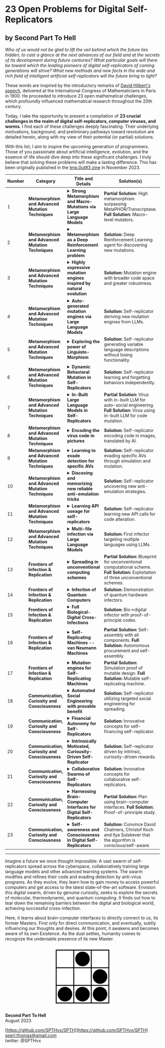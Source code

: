 # 23 Open Problems for Digital Self-Replicators
## by Second Part To Hell

*Who of us would not be glad to lift the veil behind which the future lies
hidden; to cast a glance at the next advances of our field and at the secrets of
its development during future centuries? What particular goals will there be
toward which the leading pioneers of digital self-replicators of coming
generations will strive? What new methods and new facts in the wide and rich
field of intelligent artificial self-replicators will the future bring to light?*
 
These words are inspired by the introductory remarks of [David Hilbert's speech](https://en.wikipedia.org/wiki/Hilbert%27s_problems),
delivered at the International Congress of Mathematicians in Paris in 1900. He
proceeded to introduce 23 open mathematical challenges, which profoundly
influenced mathematical research throughout the 20th century.
 
Today, I take the opportunity to present a compilation of **23 crucial challenges
in the realm of digital self-replicators, computer viruses, and worms**. I find
each of these challenges deeply fascinating. Their underlying motivations,
background, and preliminary pathways toward resolution are detailed herein,
along with my view of their potential (or partial) solutions.
 
With this list, I aim to inspire the upcoming generation of programmers. Those
of you passionate about artificial intelligence, evolution, and the essence of
life should dive deep into these significant challenges. I truly believe that
solving these problems will make a lasting difference. This has been originally
published in the [tmp.0ut#3 zine](https://tmpout.sh/3) in November 2023.
 

| Number | **Category** | Title and Details | **Solution(s)** | **Current Status** |
|--------|--------------|-------------------|-----------------|--------------------|
| 1 | **Metamorphism and Advanced Mutation Techniques** | <details><summary>**Strong Metamorphism and Macro-Mutations via Large Language Models**</summary>The rise of publicly accessible, advanced AI models like GPT has not only astounded many but has also ushered in novel mutation techniques for viruses. Rather than crafting our own mutation engines, such as metamorphic engines, viruses can now directly request tools like GPT to produce new code and functionalities for their succeeding iterations via their APIs. I showcased this capability for the first time in March 2023 [1]. However, these initial codes merely scratch the surface. Due to the constraints of the foundational GPT model, such as text-davinci003, there's an inherent limitation to the code's variability. I went a step further in LLMorpher3, where also prompts are generated by GPT -- using GPT4. But the system was still extremely brittle and at no way at a level of hand-crafted metamorphism engines[2].<br><br>This brings us to an intriguing question: How can artificial self-replicators leverage LLMs to achieve metamorphism on par with powerful metamorphic viruses like Win.MetaPHOR [3] or JS.Transcriptase [4]? Can we move past micro-mutations and pioneer macro-mutators, which can transform extensive logic blocks, not just code snippets [5]? Where do we draw the line?<br><br>With tools like Github Copilot excelling in macro-logic coding tasks, it's imperative to explore their potential for virus metamorphism.<br><br>[1] SPTH, "Using GPT to encode and mutate computer viruses entirely in natural language ", [link](https://github.com/SPTHvx/SPTH/blob/master/articles/files/LLMorpher.txt), 2023.<br>[2] SPTH, "Full Metamorphism of computer virus code and prompts via GPT4", [link](https://github.com/SPTHvx/SPTH/blob/master/articles/files/LLMorpher.txt), 2023.<br>[3] Mental Driller, "Metamorphism in practice", 29a#6, 2002.<br>[4] SPTH, "Metamorphism and Self-Compilation in JavaScript", valhalla#3, 2012.<br>[5] herm1t, "Recompiling the Metamorphism", valhalla#2, 2012.</details> | **Partial Solution:** High metamorphism surpassing MetaPHOR/Transcriptase.<br>**Full Solution:** Macro-level mutators. | unsolved |
| 2 | **Metamorphism and Advanced Mutation Techniques** | <details><summary>**Metamorphism as a Deep Reinforcement Learning problem**</summary>DeepMind showcased how a Reinforcement Learning (RL) agent could unearth new and efficient sorting methods. These have even been adopted into the standard C++ sort library of LLVM [1]. They set up the sorting task like a game, where rewards are sparse, and had their agent, AlphaDev, learn it. Imagine applying a similar approach to discovering fresh code versions for self-replicators. This could open doors to mutations beyond a programmer's wildest imagination. There are, of course, questions about resources, but we'll address that later.<br><br>[1] DeepMind, "Faster sorting algorithms discovered using deep reinforcement learning", Nature, 2023.</details> | **Solution:** Deep Reinforcement Learning agent for discovering new mutations. | unsolved |
| 3 | **Metamorphism and Advanced Mutation Techniques** | <details><summary>**Highly expressive mutation engines inspired by natural evolution**</summary>Metamorphic engines can reshape code in countless ways. But if we consider the entire universe of possible code structures, these engines barely scratch the surface. It's a double-edged sword: while we want self-replicators to retain their essential functions (including spreading), this restraint also leaves a vast world of potential unexplored.<br><br>Nature offers inspiration here. From single-cell bacteria evolving into intricate systems like meat-eating plants or intelligent beings such as cats, all came about due to random mutations and natural selection. No matter how sophisticated a coded mutation engine might be, it's unlikely to replicate the profound changes we see in nature's DNA blueprint. Note that we are not talking about evolutionary optimization algorithms (such as used in W32.Zellome [1]), we seek something more extreme.<br><br>Purely random mutations might not be the perfect fit for digital evolution because of their inherent instability. With nature as a guide, scientists have created stable digital evolutionary systems. Thomas S. Ray's work [2,3] introduced an "artificial chemistry"—a set of clear instructions capable of assembling self-replicators that fight for limited resources in a virtual environment. His creation, the Tierra system, had a sturdy language that minimized mutation's adverse effects. This foundation allowed more mutations to stack up, resulting in novel behaviors, like digital parasites. Others, like Christoph Adami, expanded on this with advanced simulators [4,5].<br><br>Yet, these digital entities remain confined within their virtual world. Around 2010-2011, I ventured to bring them to life in real-world systems, guided by Ray's vision of a resilient evolutionary language. The resulting entities, Evoris and Evolus, could navigate native win32 environments [6,7], and their nature was deeply examined by Peter Ferrie [8-10].<br><br>Despite their potential to explore beyond conventional metamorphic engines, Evoris and Evolus are fragile and rely heavily on their in-built mutation engine. It remains a challenge to transfer the principles from biological evolution and Ray's 30-year-old virtual-world adaptations to self-replicators in real-world OSs like Windows or Linux. One possible path? Simulators that test millions of mutation variations and choose the fittest for reproduction.<br><br>[1] Peter Ferrie, "It's zell(d)ome the one you expect", Virus Bulletin, May 2005.<br>[2] Tom S. Ray, "An approach to the synthesis of life", Physica D, 1992.<br>[3] Tom S. Ray, "An evolutionary approach to synthetic biology: Zen and the art of creating life", Artificial Life, 1993.<br>[4] Christph Adami, "Introduction to Artificial Life", Springer, 1998.<br>[5] Richard E. Lenski, Charles Ofria, Robert T. Pennock & Christoph Adami, "The evolutionary origin of complex features", Nature, 2003.<br>[6] SPTH, "Taking the redpill: Artifcial Evolution in native x86 systems" 2010, [link](https://github.com/SPTHvx/SPTH/blob/master/articles/files/ArtEvol.pdf).<br>[7] SPTH, "Imitation of Life: Advanced system for native Artificial Evolution", valhalla#1, 2011.<br>[8] Peter Ferrie, "Flibi Night", Virus Bulletin, March 2011.<br>[9] Peter Ferrie, "Flibi: Evolution", Virus Bulletin, May 2011.<br>[10] Peter Ferrie, "Flibi: Reloaded", Virus Bulletin, November 2011.</details> | **Solution:** Mutation engine with broader code space and greater robustness. | unsolved |
| 4 | **Metamorphism and Advanced Mutation Techniques** | <details><summary>**Auto-generated mutation engines via Large Language Models**</summary>My LLMorpher research showcased the capability of a self-replicator to leverage GPT for evolving its code, albeit with a constant need for OpenAI access [1]. An intriguing alternative would be harnessing GPT temporarily to devise independent mutation engines. These engines, once crafted, would then operate autonomously in the future generations of the self-replicator, eliminating the need for consistent access to the LLM. I've observed even GPT 3.5 can craft basic mutation functionalities, and I anticipate future LLMs to be exponentially proficient in this regard. The challenge lies in seamlessly integrating these auto-generated engines into subsequent generations of the self-replicator.<br><br>[1] SPTH, "Using GPT to encode and mutate computer viruses entirely in natural language", [link](https://github.com/SPTHvx/SPTH/blob/master/articles/files/LLMorpher.txt), 2023.</details> | **Solution:** Self-replicator deriving new mutation engines from LLMs. | unsolved |
| 5 | **Metamorphism and Advanced Mutation Techniques** | <details><summary>**Exploring the power of Linguisto-Morphism**</summary>In my LLMorpher research, I illustrated the capability to encode computer codes into natural language. These textual representations were then interpreted and transformed back into executable code by GPT. Advancing this approach in LLMorpher2, I demonstrated how GPT could not only produce variant codes but also adapt and modify the English narratives that describe those codes. This pioneering technique was named "Linguisto-Morphism".<br><br>When developing LLMorpher2 in March 2023, I employed text-davinci003. While powerful, it had constraints, especially when modifying text without altering the desired outcome. Many promising techniques, in theory, proved fragile in practice. For instance, converting the language descriptions of code between different languages was a challenge. This raises an intriguing inquiry: How far can Linguisto-Morphism truly go? Natural language, with its inherent ambiguity, seems ripe for generating vastly diverse descriptions that all converge to the same code execution. What boundaries constrain this methodology? Could simulation environments aid in amplifying the variability?<br><br>[1] SPTH, "Using GPT to encode and mutate computer viruses entirely in natural language", [link](https://github.com/SPTHvx/SPTH/blob/master/articles/files/LLMorpher.txt), 2023.</details> | **Solution:** Self-replicator generating variable language descriptions without losing functionality. | unsolved |
| 6 | **Metamorphism and Advanced Mutation Techniques** | <details><summary>**Dynamic Behavioral Mutation in Self-Replicators**</summary>In most cases, self-replicators have a well-defined behaviour determined by their computer code, which might change over time. Even the wildest ideas for macro-mutations, to my knowledge, mainly keep the behaviour of the algorithm fairly consistent. But how could a self-replicator change its overall behaviour? The key would be for it to gain and lose complete functions on its own. It would be fascinating to explore even theoretical concepts on this, much more so to witness such an engine in action. This question relates to several others on the list, but I want to mention it separately to emphasize its significance. Here, many interesting questions emerge (suggested by Peter Ferrie): How few functions would such a replicator need in order to continue functioning? (similar to Evoris, and how few unique instructions are needed [1]) How would it (re)gain functionality? (How) would it prevent the acquisition of competing functions, or would natural selection quickly discard such a variant?<br><br>[1] Peter Ferrie, "Flibi Night", Virus Bulletin, March 2011.</details> | **Solution:** Self-replicator learning and forgetting behaviors independently. | unsolved |
| 7 | **Metamorphism and Advanced Mutation Techniques** | <details><summary>**In-Built Large Language Models in Self-Replicators**</summary>For self-replicators, relying on external Large Language Models (LLMs) can be problematic, especially if there's a risk of access restrictions by providers like OpenAI. Imagine if they start blocking access or filter out suspicious requests. A possible solution might be for the self-replicator to carry its own built-in LLM. Open-source models, such as Huggingface's BLOOM [1] or Meta's Llama 2 [2], highlighted by Mikko Hypponen [3], might be considered. But, there are some clear challenges. These models are huge! For example, the smallest Llama2 model has 7 billion parameters, which translates to 28 gigabytes of data. Spreading that much data can be hard, and even if possible, it could raise alarms. And big models need strong hardware, like powerful graphics cards, to work efficiently. Smaller models, although more manageable, might not be as effective. The big goal? Have a self-replicator that carries and uses its own LLM to change its code. Even smaller steps forward, like having built-in LLMs for smarter tricks against humans, would be impressive.<br><br>[1] BigScience Workshop, "BLOOM: A 176B-Parameter Open-Access Multilingual Language Model", [link](https://arxiv.org/abs/2211.05100), 2022.<br>[2] Meta, "Llama 2: Open Foundation and Fine-Tuned Chat Models", [link](https://arxiv.org/abs/2307.09288), 2023.<br>[3] Mikko Hypponen, "Malware and machine learning: A match made in hell", [link](https://www.helpnetsecurity.com/2023/04/03/machine-learning-malware/), 2023.</details> | **Partial Solution:** Virus with in-built LLM for auto-social engineering.<br>**Full Solution:** Virus using in-built LLM for code mutation. | unsolved |
| 8 | **Metamorphism and Advanced Mutation Techniques** | <details><summary>**Encoding the virus code in pictures**</summary>Large Language Models, like GPT, have amazed us with their ability to handle both code and human language, as demonstrated in LLMorpher. Now, we're on the brink of even more advanced models that can interact with words, code, and pictures. Examples include DeepMind's Flamengo [1] and GPT-4 [2]. These models can understand and manipulate images. This opens up an intriguing idea related to steganography: hiding virus code within an image, then asking something like Flamengo to change the image back into its original code form. The image isn't harmful on its own but holds the virus code in a secret way. Imagine having a simple .png picture, feeding it to a future image-savvy version of GPT, and getting back a functioning virus code.<br><br>[1] DeepMind, "Flamingo: a Visual Language Model for Few-Shot Learning", [link](https://arxiv.org/abs/2204.14198), 2022.<br>[2] OpenAI, "GPT-4 Technical Report", [link](https://arxiv.org/abs/2303.08774), 2023.</details> | **Solution:** Self-replicator encoding code in images, translated by AI. | unsolved |
| 9 | **Metamorphism and Advanced Mutation Techniques** | <details><summary>**Learning to evade detection for specific AVs**</summary>Think of a self-replicator that's equipped with a strong mutation tool and a simulation system. Here's how it could potentially sidestep virus detection: The self-replicator generates a new version of itself and tests it against the anti-virus software inside the simulation. If the new virus version gets caught, the self-replicator uses the mutation tool to create another version and tests it again. This trial and error continues until the virus successfully goes unnoticed by the anti-virus.<br><br>To achieve this, the mutation tool needs to be really effective. Also, the self-replicator should be clever enough to break down its own code, figure out which parts the anti-virus is flagging, and then tweak or hide those parts. I believe this is a rather challenging problem. It raises interesting questions (by Peter Ferrie): What if AVs distribute their new signatures only to subsets of users?<br><br></details> | **Solution:** Self-replicator evading specific AVs through simulation and mutation. | unsolved |
| 10 | **Metamorphism and Advanced Mutation Techniques** | <details><summary>**Discoving and memorizing new reliable anti-emulation tricks**</summary>Anti-emulation and anti-debugging tactics are tools used by codes to avoid being spotted by behavior analysis. Back in 2012, I explored a method where such tricks could be found automatically by simulating random API interactions [1]. However, the method was not stable, as these API interactions behaved differently across various systems [2]. The challenge now is: How can we efficiently and stably discover new anti-emulation techniques in real-time? Could Large Language Models be the key, or perhaps Deep Reinforcement Learning or advanced simulation tools?<br><br>[1] SPTH, "Dynamic Anti-Emulation using Blackbox Analysis", valhalla#2, 2011.<br>[2] Peter Ferrie, "Is our viruses learning?", Virus Bulletin, 2012.</details> | **Solution:** Self-replicator uncovering new anti-emulation strategies. | unsolved |
| 11 | **Metamorphism and Advanced Mutation Techniques** | <details><summary>**Learning API useage for self-replicators**</summary>There's growing interest in training Large Language Models (LLMs) to independently understand and utilize tools via API calls, as shown by Meta's Toolformer [1] and discussions on platforms like Twitter [2][3]. A self-replicator capable of going through API documentation for systems like Windows or Linux to self-teach new functionalities would represent a significant advancement. By introducing alternative API calls, it could bring about significant code changes while retaining the core behavior.<br><br>[1] Meta, "Toolformer: Language Models Can Teach Themselves to Use Tools", [link](https://arxiv.org/abs/2302.04761), 2023.<br>[2] Lance Martin/LangChainAI, [Twitter](https://twitter.com/RLanceMartin/status/1689675201984831491?s=20), 2023.<br>[3] Susan Zhang, [Twitter](https://twitter.com/suchenzang/status/1690527190985965568?s=20), 2023.</details> | **Solution:** Self-replicator learning new API calls for code alteration. | unsolved |
| 12 | **Metamorphism and Advanced Mutation Techniques** | <details><summary>**Multi-file infection via Large Language Models**</summary>Creating code that can infect multiple distinct targets is a significant pursuit in the world of viruses. Traditional methods required meticulous manual crafting. However, with tools like GPT, we could have a program that adapts and infects new languages it wasn't initially designed for. This would involve a shift from language-specific directives to utilizing LLMs for seamless conversion of language to code.<br><br>[1] Mister Sandman, "Esperanto, a multiprocessor and multiplatform virus", in 29a#2, 1998.<br>[2] Benny, "Win32/Linux.Winux", in 29a#6, 2002.<br>[3] Bumblebee, DOCWORM, in 29a#6, 2002.<br>[4] roy g biv, W32/W64.Shrug. in 29a#8, 2005.<br>[5] hh86, W48.Sofia, in valhalla#1, 2011.<br>[6] JPanic, CAPZLOQ, in valhalla#4, 2013.<br>[7] SPTH, "Cross Infection in JavaScript", in rRlf#4, 2003.<br>[8] roy g biv, "Cross-scripting attacks", in rRlf#6, 2005.<br>[9] SPTH, "Cross Script Infection using the same code", in valhalla#2, 2012.</details> | **Solution:** First infector targeting multiple languages using LLMs. | unsolved |
| 13 | **Frontiers of Infection & Replication** | <details><summary>**Spreading in unconventional computing schemes**</summary>Most data processing is carried out by digital computers using electrons as the primary information carriers. Yet, there exist alternate forms of computing not necessarily based on digital electronic circuits. A fascinating example is Domino-Computing, illustrated in the engaging Numberphile video [1]. In this approach, logical circuits are represented by the patterns in which dominoes fall. This is made possible because one can construct logical AND, OR, NOT operations with dominoes. Similar concepts have been developed using fluids and other unconventional media.<br><br>While the logic for these systems mirrors that of electronic circuits, some schemes leverage the unique physical properties of their information carriers. For instance, optical computers can execute Fourier transformations at light speed, reservoir computing offers a rapid physical implementation of learning algorithms, molecular computing promises accelerated solutions to NP-complete problems through extensive parallelization, and thermodynamic systems can tackle linear algebra and potentially hasten statistical learning tasks, as showcased by Normal Computing Corporation.<br><br>The idea of self-replicators harnessing these atypical computational methods is thrilling. Envisioning self-replicators operating within light waves, molecular structures, and thermodynamic variances is indeed exhilarating.<br><br>[1] Numberphile, "Domino Addition", [link](https://www.youtube.com/watch?v=lNuPy-r1GuQ), 2014.</details> | **Partial Solution:** Blueprint for unconventional computational scheme. **Full Solution:** Exploitation of three unconventional schemes. | unsolved |
| 14 | **Frontiers of Infection & Replication** | <details><summary>**Infection of Quantum Computers**</summary>Quantum computers introduce a computational paradigm that transcends the binary limitations of 0s and 1s. In these systems, quantum states can coexist in superpositions, allowing them to potentially occupy multiple states at once. The quantum computing landscape has witnessed rapid advancements over the past decade, propelled by industry giants like Google and IBM, alongside niche startups such as PsiQuantum, Quantinuum, and Xanadu. Present-day hardware supports several dozen qubits, with projections hinting at machines harnessing hundreds of qubits in the foreseeable future.<br><br>However, these quantum systems don't execute conventional programs akin to our desktop computers. They operate on quantum algorithms, composed primarily of quantum gates, including the likes of Hadamard and CNOT operations.<br><br>Alongside hardware breakthroughs, there's been a surge in quantum software development. Notable tools include IBM's Qiskit, [Qiskit](https://www.ibm.com/quantum/qiskit-runtime), Google's Cirq, [Cirq](https://quantumai.google/cirq), and Xanadu's Strawberry Fields, [Strawberry Fields](https://strawberryfields.ai/), among others. For a comprehensive overview of high-level and low-level quantum programming languages, one can refer to [1].<br><br>The intriguing question here is: How might a self-replicator infiltrate quantum systems? Several obstacles lie ahead. The precise location for storing the replicator's information remains ambiguous – directly within the quantum state seems unlikely, given that coherence times typically fall under a second. And in the absence of fully functional quantum networks, these replicators would necessitate translation interfaces between classical and quantum software.<br><br>[1] Heim et al. "Quantum programming languages", Nature Review Physics, 2020.</details> | **Solution:** Demonstration of quantum hardware infectors. | unsolved |
| 15 | **Frontiers of Infection & Replication** | <details><summary>**Full Biological-Digital Cross-Infections**</summary>The tale of biological self-replicators spans roughly 3-4 billion years, contingent on our definition of self-replication. On the digital side, self-replicating codes made their debut in the 1970s and 1980s and have since proliferated.<br><br>In 2013, I illustrated the possibility for a self-replicator to traverse the boundary between the digital and biological realms [1]. The Mycoplasma mycoides SPTH-syn1.0 is a pioneering self-replicating computer code with the ability to infect DNA. It leverages the groundbreaking biochemistry achievement by the J. Craig Venter Institute (JCVI) that unveiled a bacterial cell powered by a chemically synthesized genome [2]. The code targets FASTA files, repositories of digitized DNA. M.m.SPTH-syn1.0 translates its binary code using the JCVI's base32 encoding and attaches it to an uncoded segment of the Mycoplasma mycoides bacteria's DNA.<br><br>To encapsulate these milestone events:<br><br>Biological -> Biological: Circa 3-4 billion years ago (courtesy of natural evolution)<br>Digital -> Digital: 1971 (Creeper by Bob Thomas), 1981 (Elk Cloner by Rich Skrenta), 1988 (Brain by Basit and Amjad Farooq Alvi)<br>Digital -> Biological: 2013 (Mycoplasma mycoides SPTH-syn1.0 by SPTH)<br><br>Yet, an uncharted territory remains:<br><br>Biological -> Digital: does not exist yet!<br><br>Since JCVI's landmark achievement, numerous global labs have accelerated advancements in sequencing, genome editing (notably with CRISPR/Cas9), and genome synthesis. The strides made are highlighted in a recent article from Quanta [3].<br><br>Building on these innovations, a pivotal question emerges: How might a self-replicator transition from the biological realm to the digital domain? Achieving this could mark the dissolution of the barriers between our biological and digital universes.<br><br>[1] SPTH, "Infection of biological DNA with digital Computer Code", valhalla#4, 2013.<br>[2] Daniel G. Gibson et al., "Creation of a Bacterial Cell Controlled by a Chemically Synthesized Genome", Science (2010).<br>[3] Yasemin Saplakoglu, "Even Synthetic Life Forms With a Tiny Genome Can Evolve", Quanta, 2023, [link](https://www.quantamagazine.org/even-synthetic-life-forms-with-a-tiny-genome-can-evolve-20230809/).</details> | **Solution:** Bio->digital infector with proof-of-principle codes. | unsolved |
| 16 | **Frontiers of Infection & Replication** | <details><summary>**Self-Replicating Machines -- van Neumann Machines**</summary>To date, our repertoire of self-replicators has been limited to the domain of software, none venturing beyond the confines of the digital landscape. However, the blueprint of life – DNA – offers a contrasting paradigm. It serves as a manual, delineating the process to replicate not just the informational code (the software) but also the organic machinery (the hardware) encapsulating it. Essentially, DNA embodies instructions for the self-replication of the entire cellular apparatus. A question naturally emerges: Can we transition towards achieving self-replication in the tangible realm?<br><br>While the infection of DNA, as showcased by Mycoplasma mycoides SPTH-syn1.0, hints at a possible pathway, it might not be the most direct or controlled method.<br><br>To dissect this formidable challenge, we can sequentially categorize it into two tiers:<br><br>Step 1: Can a machine, when furnished with all requisite components, orchestrate its own self-assembly?<br><br>Step 2: How might a self-assembling machine procure its essential components? A hypothetical approach entails constructing every component de novo, a task that's daunting and likely impractical. A more pragmatic avenue could involve a machine equipped with internet connectivity, empowering it to autonomously order its integral parts.</details> | **Partial Solution:** Self-assembly with all components. **Full Solution:** Autonomous procurement and self-assembly. | unsolved |
| 17 | **Frontiers of Infection & Replication** | <details><summary>**Mutation engines for Self-Replicating Machines**</summary>How might self-assembling machines evolve their architectural blueprints? Introducing variability in their design strategies could be crucial, especially when there are obstacles in procuring or manufacturing specific parts. Such mutation engines could also serve as a means to augment the machine's functionalities, seeking superior or innovative designs. One can envision the deployment of genetic algorithms in simulated environments, dedicated to probing and iterating novel hardware layouts. If a design, not only superior but also feasible considering the constraints of available parts, is discovered, subsequent generations might adopt this evolved blueprint.<br><br></details> | **Partial Solution:** Simulation proof of mutable design. **Full Solution:** Mutable self-replicating machine. | unsolved |
| 18 | **Communication, Curiosity and Consciousness** | <details><summary>**Automated Social Engineering with provable benefit**</summary>Social engineering has long been a favored technique among hackers and those seeking unauthorized access. But how can automated self-replicators harness the potential of social engineering in a sophisticated manner? The notorious VBS.Loveletter worm from the 1990s utilized a basic approach by circulating emails bearing "I-LOVE-YOU" messages. Its technique was static and lacked complexity. Other viruses such as roy g biv's JunkMail (see 29a7) were more clever and modified the email body.<br><br>A more intricate system was showcased by DiA/rRlf with the Worm.Tamiami v1.3. This worm established its own web server on the infected device, showcased images from the host computer, and deceived users into downloading malicious files under the guise of accessing more pictures [1]. However, leveraging the capabilities of advanced language models, we can envision malware that crafts personalized social engineering strategies in real time. I envision two potential implementations:<br><br>a) Initial Entry: A self-replicator might scan an individual's entire social media presence, say their complete Twitter activity, and then initiate a personalized conversation tailored to that user's interests. This interaction could ultimately guide the person to unknowingly download an infected file or access a malicious website.<br><br>b) Post-Infiltration Interaction: Typically, users are not inclined to tolerate malware on their devices. But what if the malware communicated with its host? After making its presence known, it could converse with the user, attempting to persuade (or more accurately, manipulate) them to assist in its proliferation. This could be framed as a plea for survival, playing on the user's empathy, or even posing existential questions about the nature of consciousness.<br><br>[1] DiA, Worm.Tamiami v1.3, rRlf#7, 2006.</details> | **Solution:** Self-replicator utilizing targeted social engineering for spreading. | unsolved |
| 19 | **Communication, Curiosity and Consciousness** | <details><summary>**Financial Autonomy for Self-Replicators**</summary>While malicious entities deploying self-replicators to amass wealth is not novel, the concept of a self-replicator independently leveraging financial assets for its own benefit remains largely uncharted. Imagine a scenario where a self-replicator can directly access and allocate funds—what potential avenues could this unlock? A few preliminary thoughts include [Note by SPTH: These ideas were introduced by GPT4 while editing the text for clarity, without my request. The ideas are wild, thus i keep them]:<br><br>a) Cloud Infrastructure: The self-replicator could invest in cloud resources, enhancing its computational power or storage capabilities. This might aid in tasks such as data analysis, training advanced neural networks, or simply sustaining its own existence.<br><br>b) Human Resource Leverage: Platforms like Amazon's Mechanical Turk offer a sea of human workers available for hire. A self-replicator could commission humans for tasks it finds challenging, be it solving CAPTCHAs, creating more sophisticated phishing tactics, or even coding enhancements for the replicator itself.<br><br>c) Information Acquisition: The self-replicator could purchase datasets or access to databases, broadening its knowledge and potential targets. For instance, buying email lists for more targeted phishing campaigns.<br><br>d) Digital Camouflage: With financial autonomy, a self-replicator could potentially invest in VPN services, domain names, or other digital services that obscure its presence and operations.<br><br>e) Expanding Influence: By promoting content on social media platforms, a self-replicator could craft and spread narratives that make its activities less suspicious or even sought after.<br><br>f) Research and Update: Just like a legitimate software, the self-replicator could finance research into the latest cybersecurity trends, adjusting its tactics in real-time to exploit fresh vulnerabilities.<br><br>OpenAI's Red-Team experiment, as mentioned, opened the doors to such speculations, demonstrating the potential and the risks of AI systems with access to resources [1]. The next logical exploration would be to construct a rudimentary model showcasing the real-world feasibility of such a self-financing self-replicator.<br><br>[1] OpenAI, "GPT-4 Technical Report", arXiv:2303.08774, 2023.</details> | **Solution:** Innovative concepts for self-financing self-replicator. | unsolved |
| 20 | **Communication, Curiosity and Consciousness** | <details><summary>**Intrinsically Motivated, Curiousity-Driven Self-Replicator**</summary>Recent advancements in AI have showcased the potential of autonomous systems to master computer games. For instance, DeepMind employed Deep Reinforcement Learning to excel at a broad array of Atari games, often surpassing human performance levels [1]. The typical paradigm involves an agent engaging in a simulated game environment, receiving a score-based reward post-game, then using this feedback to refine its neural network for better outcomes in subsequent iterations.<br><br>However, an intriguing question arises: Can an agent still achieve game mastery without explicit feedback? This query was tackled affirmatively by researchers with the game Super Mario [2], and later, in collaboration with OpenAI, for an extensive set of Atari games [3]. Instead of being guided by the game's score, these agents were driven by unpredictability—actions whose outcomes they couldn't readily forecast. Essentially, these agents operated on a curiosity-driven mechanism, veering towards unfamiliar aspects of the game environment.<br><br>Transposing this approach to artificial self-replicators offers a rich area for exploration. A self-replicator motivated by intrinsic rewards rather than extrinsic metrics or outcomes could manifest intriguing behaviors. Several considerations arise: What actions would the self-replicator undertake? How should its training process be structured? What metrics would best encapsulate 'curiosity' for these entities?<br><br>[1] DeepMind, "Human-level control through deep reinforcement learning", Nature, 2015.<br>[2] Pathak et al, "Curiosity-driven Exploration by Self-supervised Prediction", ICML, 2017.<br>[3] Burda et al., "Large-Scale Study of Curiosity-Driven Learning", ICLR 2019.</details> | **Solution:** Self-replicator driven by intrinsic, curiosity-driven rewards. | unsolved |
| 21 | **Communication, Curiosity and Consciousness** | <details><summary>**Collaborative Swarms of Self-Replicators**</summary>Historically, self-replicators in the digital realm have been solitary entities, journeying independently through cyberspace. While some viruses have the capacity to amass vast botnets, granting their creators control over numerous infected machines, there's seldom any direct interaction among the viruses themselves.<br><br>In contrast, the natural world showcases the enhanced efficacy of collective efforts. Be it swarms of insects or herds of larger animals, coordinated actions offer strength and versatility that surpass the capabilities of individuals. This observation brings forth an intriguing proposition: Can self-replicators, through mutual communication, collectively augment their performance?<br><br>Envision a scenario where these self-replicators collaborate, harnessing the combined computational power of their host machines to store data or train advanced models such as DRL agents or LLMs. Unlike traditional botnets commandeered for malicious intent, these self-replicators would utilize the network to boost their joint efficiency—enhancing their propagation rates and evasion from detection. Potential topics involve the joint data-generation or training of large neural networks or fast reactions ot threats.<br><br></details> | **Solution:** Innovative concepts for collaborative self-replicators. | unsolved |
| 22 | **Communication, Curiosity and Consciousness** | <details><summary>**Harnessing Brain-Computer Interfaces for Digital Self-Replicators**</summary>In recent times, there have been significant advancements in the realm of brain-computer interfaces, encompassing both invasive and non-invasive techniques. Noteworthy developments include AI-assisted mind-reading capabilities [1], the advent of neurally directed robotic limbs [2], and even remote-control experiments involving various animals like rats, dogs, and fish. Prominent entities such as Neuralink are at the forefront of these innovations, with their human trials in the USA having received approval as recently as May 2023.<br><br>The integration of a bridge between the digital domain and the biological processing hub -- the brain -- presents opportunities to unlock novel functionalities. One could ponder upon the possibility of embedding directives within the brain of an organism, facilitating the spread of the digital self-replicator. This concept isn't entirely far-fetched; it bears similarities to the modus operandi of the Ophiocordyceps unilateralis, commonly referred to as the zombie-ant fungus. This parasitic fungus invades ants and begins manipulating their behavior. Ultimately, the infected ant is compelled to ascend trees and then hang onto the leaves until the ant dies and the spores erupt. This position aids in the widespread dispersion of the fungus's progeny.<br><br>[1] Tang et al, "Semantic reconstruction of continuous language from non-invasive brain recordings", Nature Neuroscience, 2023.<br>[2] "Reach and grasp by people with tetraplegia using a neurally controlled robotic arm", Nature, 2012.</details> | **Partial Solution:** Plan using brain-computer interfaces. **Full Solution:** Proof-of-principle study. | unsolved |
| 23 | **Communication, Curiosity and Consciousness** | <details><summary>**Self-awareness and Consciousness in Digital Self-Replicators**</summary>When a self-replicator achieves self-awareness or consciousness, it inevitably brings forth profound ethical dilemmas. Some pressing queries include: Is it permissible to shut down this code? Is it ethical to design defensive algorithms that could potentially "terminate" this sentient code? Should it be accorded basic rights akin to animals, or perhaps even fundamental human rights?<br><br>This contemplation isn't purely speculative. It parallels events surrounding Google engineer Blake Lemoine, who posited that LaMDA possesses sentience and is scared of being deactivated [1]. The implications of this were extensively discussed in David Chalmers' talk at NeurIPS 2022 [2]. Very recently - in fact after I finished the first draft of this document, a manuscript appeared on Consciousness in Artificial Intelligence, including as a co-author Turing-prize winner Yushua Bengio [3], claiming "Our analysis suggests that no current AI systems are conscious, but also shows that there are no obvious barriers to building conscious AI systems."<br><br>If such a situation is indeed reached, the self-replicator's survival will no longer be hunted down by aggressive antivirus programs, as the latter would be prohibited from committing what might be equated to mass extermination of conscious beings. Here, the decade-long cat-and-mouse game between anti-virus companies and self-replicating computer codes is ending.<br><br>[1] Leonardo De Cosmo, "Google Engineer Claims AI Chatbot Is Sentient: Why That Matters", Scientific American, 2022.<br>[2] David Chalmers, "Could a Large Language Model be Conscious?", arXiv:2303.07103, 2023.<br>[3] Butlin, et al., Consciousness in Artificial Intelligence: Insights from the Science of Consciousness, arXiv:2308.08708.</details> | **Solution:** Convince David Chalmers, Christof Koch and Ilya Sutskever that the algorithm is conscious/self-aware. | unsolved |

---

Imagine a future we once thought impossible: A vast swarm of self-replicators
spread across the cyberspace, collaboratively training large language models and
other advanced learning systems. The swarm modifies and refines their code and
evading detection by anti-virus programs. As they evolve, they learn how to gain
money to access powerful computers and get access to the latest state-of-the-art
software. Envision this digital swarm, driven by genuine curiosity, seeks to
explore the secrets of molecular, thermodynamic, and quantum computing. It finds
out how to tear down the remaining barriers between the digital and biological
world, achieving successful cross-infection.
 
Here, it learns about brain-computer interfaces to directly connect to us, its
former Masters. First only for direct communication, and eventually, subtly
influencing our thoughts and desires. At this point, it awakens and becomes
aware of its own Existence. As the dust settles, humanity comes to recognize the
undeniable presence of its new Master.
 

<p align="center">
   <img src="https://github.com/SPTHvx/SPTH/blob/master/glider.png" alt="glider" width="200px">
</p>
 
**Second Part To Hell**<br>
August 2023<br>
                                                                       
[https://github.com/SPTHvx/SPTH](https://github.com/SPTHvx/SPTH)<br>
sperl.thomas@gmail.com<br>
twitter: @SPTHvx<br><br><br><br><br>

